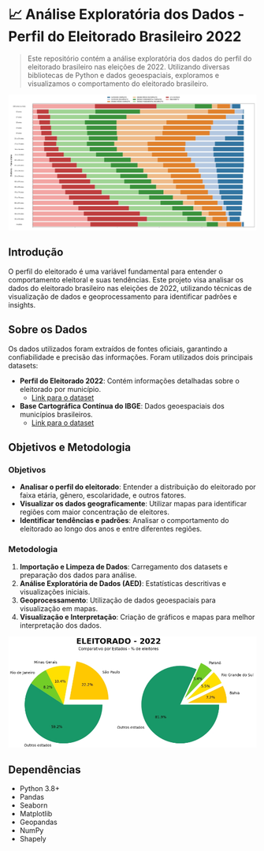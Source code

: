 # 📈 Análise Exploratória dos Dados - Perfil do Eleitorado Brasileiro 2022

> Este repositório contém a análise exploratória dos dados do perfil do eleitorado brasileiro nas eleições de 2022. Utilizando diversas bibliotecas de Python e dados geoespaciais, exploramos e visualizamos o comportamento do eleitorado brasileiro.

<div align="center"> <img src="https://github.com/rafarodrigues/Analises-Exploratorias-de-Dados/blob/main/02.%20Perfil%20do%20Eleitorado%20Brasileiro/img/image.jpg?raw=true" width="900"> </div>


## Introdução

O perfil do eleitorado é uma variável fundamental para entender o comportamento eleitoral e suas tendências. Este projeto visa analisar os dados do eleitorado brasileiro nas eleições de 2022, utilizando técnicas de visualização de dados e geoprocessamento para identificar padrões e insights.

## Sobre os Dados

Os dados utilizados foram extraídos de fontes oficiais, garantindo a confiabilidade e precisão das informações. Foram utilizados dois principais datasets:

- **Perfil do Eleitorado 2022**: Contém informações detalhadas sobre o eleitorado por município.
    - [Link para o dataset](https://dadosabertos.tse.jus.br/dataset/eleitorado-2022/resource/8a6ff7bd-5a22-4d1a-9353-cce06f9f5e35)
- **Base Cartográfica Contínua do IBGE**: Dados geoespaciais dos municípios brasileiros.
    - [Link para o dataset](https://www.ibge.gov.br/geociencias/cartas-e-mapas/bases-cartograficas-continuas/)

## Objetivos e Metodologia

### Objetivos

- **Analisar o perfil do eleitorado**: Entender a distribuição do eleitorado por faixa etária, gênero, escolaridade, e outros fatores.
- **Visualizar os dados geograficamente**: Utilizar mapas para identificar regiões com maior concentração de eleitores.
- **Identificar tendências e padrões**: Analisar o comportamento do eleitorado ao longo dos anos e entre diferentes regiões.

### Metodologia

1. **Importação e Limpeza de Dados**: Carregamento dos datasets e preparação dos dados para análise.
2. **Análise Exploratória de Dados (AED)**: Estatísticas descritivas e visualizações iniciais.
3. **Geoprocessamento**: Utilização de dados geoespaciais para visualização em mapas.
4. **Visualização e Interpretação**: Criação de gráficos e mapas para melhor interpretação dos dados.

<div align="center"> <img src="https://github.com/rafarodrigues/Analises-Exploratorias-de-Dados/blob/main/02.%20Perfil%20do%20Eleitorado%20Brasileiro/img/img.jpg?raw=true" width="800"> </div>

## Dependências

- Python 3.8+
- Pandas
- Seaborn
- Matplotlib
- Geopandas
- NumPy
- Shapely